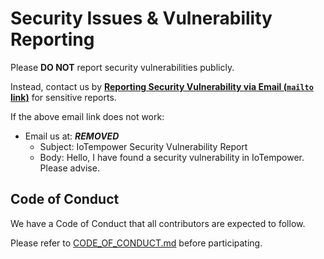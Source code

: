 # Security Issues & Vulnerability Reporting

Please **DO NOT** report security vulnerabilities publicly. 

Instead, contact us by **<a href="mailto:***REMOVED***?&subject=IoTempower Security Vulnerability Report&body=Hello,%20I%20have%20found%20a%20security%20vulnerability%20in%20IoTempower.%20Please%20advise.">Reporting Security Vulnerability via Email (`mailto` link)</a>** for sensitive reports.

If the above email link does not work:
- Email us at: ***REMOVED***
  - Subject: IoTempower Security Vulnerability Report
  - Body: Hello, I have found a security vulnerability in IoTempower. Please advise.

## Code of Conduct

We have a Code of Conduct that all contributors are expected to follow. 

Please refer to [CODE_OF_CONDUCT.md](./.github/CODE_OF_CONDUCT.md) before participating.
